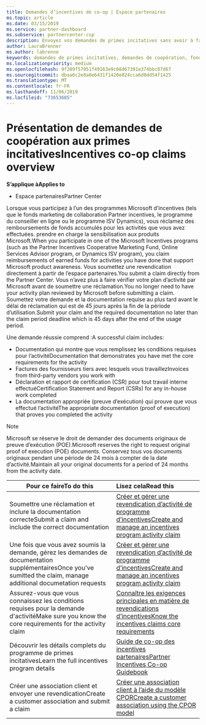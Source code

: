 ```yaml
---
title: Demandes d’incentives de co-op | Espace partenaires
ms.topic: article
ms.date: 03/15/2019
ms.service: partner-dashboard
ms.subservice: partnercenter-csp
description: Envoyez vos demandes de primes incitatives sans avoir à faire vérifier votre plan d'activité auparavant.
author: LauraBrenner
ms.author: labrenne
keywords: demandes de primes incitatives, demandes de coopération, fonds de coopération
ms.localizationpriority: medium
ms.openlocfilehash: 9f389f57051f49163e9c08d67391e374bbc87d67
ms.sourcegitcommit: dbaa6c2e8a0e6431f1420e024cca6d0dd54f1425
ms.translationtype: MT
ms.contentlocale: fr-FR
ms.lasthandoff: 11/06/2019
ms.locfileid: "73653685"
---
```

# <a name="incentives-co-op-claims-overview"></a><span data-ttu-id="d11e4-104">Présentation de demandes de coopération aux primes incitatives</span><span class="sxs-lookup"><span data-stu-id="d11e4-104">Incentives co-op claims overview</span></span>

<span data-ttu-id="d11e4-105">**S’applique à**</span><span class="sxs-lookup"><span data-stu-id="d11e4-105">**Applies to**</span></span>

- <span data-ttu-id="d11e4-106">Espace partenaires</span><span class="sxs-lookup"><span data-stu-id="d11e4-106">Partner Center</span></span>

<span data-ttu-id="d11e4-107">Lorsque vous participez à l’un des programmes Microsoft d’incentives (tels que le fonds marketing de collaboration Partner incentives, le programme du conseiller en ligne ou le programme ISV Dynamics), vous réclamez des remboursements de fonds accumulés pour les activités que vous avez effectuées. prendre en charge la sensibilisation aux produits Microsoft.</span><span class="sxs-lookup"><span data-stu-id="d11e4-107">When you participate in one of the Microsoft Incentives programs (such as the Partner Incentives Cooperative Marketing Fund, Online Services Advisor program, or Dynamics ISV program), you claim reimbursements of earned funds for activities you have done that support Microsoft product awareness.</span></span> <span data-ttu-id="d11e4-108">Vous soumettez une revendication directement à partir de l’espace partenaires.</span><span class="sxs-lookup"><span data-stu-id="d11e4-108">You submit a claim directly from the Partner Center.</span></span> <span data-ttu-id="d11e4-109">Vous n’avez plus à faire vérifier votre plan d’activité par Microsoft avant de soumettre une réclamation.</span><span class="sxs-lookup"><span data-stu-id="d11e4-109">You no longer need to have your activity plan reviewed by Microsoft before submitting a claim.</span></span> <span data-ttu-id="d11e4-110">Soumettez votre demande et la documentation requise au plus tard avant le délai de réclamation qui est de 45 jours après la fin de la période d’utilisation.</span><span class="sxs-lookup"><span data-stu-id="d11e4-110">Submit your claim and the required documentation no later than the claim period deadline which is 45 days after the end of the usage period.</span></span> 

<span data-ttu-id="d11e4-111">Une demande réussie comprend :</span><span class="sxs-lookup"><span data-stu-id="d11e4-111">A successful claim includes:</span></span>

- <span data-ttu-id="d11e4-112">Documentation qui montre que vous remplissez les conditions requises pour l’activité</span><span class="sxs-lookup"><span data-stu-id="d11e4-112">Documentation that demonstrates you have met the core requirements for the activity</span></span>
- <span data-ttu-id="d11e4-113">Factures des fournisseurs tiers avec lesquels vous travaillez</span><span class="sxs-lookup"><span data-stu-id="d11e4-113">Invoices from third-party vendors you work with</span></span>
- <span data-ttu-id="d11e4-114">Déclaration et rapport de certification (CSR) pour tout travail interne effectué</span><span class="sxs-lookup"><span data-stu-id="d11e4-114">Certification Statement and Report (CSRs) for any in-house work completed</span></span>
- <span data-ttu-id="d11e4-115">La documentation appropriée (preuve d’exécution) qui prouve que vous effectué l’activité</span><span class="sxs-lookup"><span data-stu-id="d11e4-115">The appropriate documentation (proof of execution) that proves you completed the activity</span></span> 

>[!NOTE]
><span data-ttu-id="d11e4-116">Microsoft se réserve le droit de demander des documents originaux de preuve d’exécution (POE).</span><span class="sxs-lookup"><span data-stu-id="d11e4-116">Microsoft reserves the right to request original proof of execution (POE) documents.</span></span> <span data-ttu-id="d11e4-117">Conservez tous vos documents originaux pendant une période de 24 mois à compter de la date d’activité.</span><span class="sxs-lookup"><span data-stu-id="d11e4-117">Maintain all your original documents for a period of 24 months from the activity date.</span></span> 

|<span data-ttu-id="d11e4-118">**Pour ce faire**</span><span class="sxs-lookup"><span data-stu-id="d11e4-118">**To do this**</span></span>   |<span data-ttu-id="d11e4-119">**Lisez cela**</span><span class="sxs-lookup"><span data-stu-id="d11e4-119">**Read this**</span></span>   |
|-----------------|:--------------------------------------|
|<span data-ttu-id="d11e4-120">Soumettre une réclamation et inclure la documentation correcte</span><span class="sxs-lookup"><span data-stu-id="d11e4-120">Submit a claim and include the correct documentation</span></span>|[<span data-ttu-id="d11e4-121">Créer et gérer une revendication d’activité de programme d’incentives</span><span class="sxs-lookup"><span data-stu-id="d11e4-121">Create and manage an incentives program activity claim</span></span>](create-incentives-claims.md)|
|<span data-ttu-id="d11e4-122">Une fois que vous avez soumis la demande, gérez les demandes de documentation supplémentaires</span><span class="sxs-lookup"><span data-stu-id="d11e4-122">Once you've sumitted the claim, manage additional documetation requests</span></span>|[<span data-ttu-id="d11e4-123">Créer et gérer une revendication d’activité de programme d’incentives</span><span class="sxs-lookup"><span data-stu-id="d11e4-123">Create and manage an incentives program activity claim</span></span>](create-incentives-claims.md)  |
|<span data-ttu-id="d11e4-124">Assurez-vous que vous connaissez les conditions requises pour la demande d'activité</span><span class="sxs-lookup"><span data-stu-id="d11e4-124">Make sure you know the core requirements for the activity claim</span></span>|[<span data-ttu-id="d11e4-125">Connaître les exigences principales en matière de revendications d’incentives</span><span class="sxs-lookup"><span data-stu-id="d11e4-125">Know the incentives claims core requirements</span></span>](core-requirements.md)   |
|<span data-ttu-id="d11e4-126">Découvrir les détails complets du programme de primes incitatives</span><span class="sxs-lookup"><span data-stu-id="d11e4-126">Learn the full incentives program details</span></span>|[<span data-ttu-id="d11e4-127">Guide de co-op des incentives partenaires</span><span class="sxs-lookup"><span data-stu-id="d11e4-127">Partner Incentives Co-op Guidebook</span></span>](https://assets.microsoft.com/coop-guidebook.pdf)
|<span data-ttu-id="d11e4-128">Créer une association client et envoyer une revendication</span><span class="sxs-lookup"><span data-stu-id="d11e4-128">Create a customer association and submit a claim</span></span> |[<span data-ttu-id="d11e4-129">Créer une association client à l’aide du modèle CPOR</span><span class="sxs-lookup"><span data-stu-id="d11e4-129">Create a customer association using the CPOR model</span></span>](submit-osa-claim.md)|
                                                                                 
                                   
